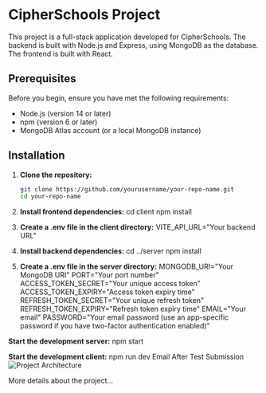 # CipherSchools Project

This project is a full-stack application developed for CipherSchools. The backend is built with Node.js and Express, using MongoDB as the database. The frontend is built with React.

## Prerequisites

Before you begin, ensure you have met the following requirements:

- Node.js (version 14 or later)
- npm (version 6 or later)
- MongoDB Atlas account (or a local MongoDB instance)

## Installation

1. **Clone the repository:**
   ```bash
   git clone https://github.com/yourusername/your-repo-name.git
   cd your-repo-name

2. **Install frontend dependencies:**
    cd client
    npm install

3. **Create a .env file in the client directory:**
    VITE_API_URL="Your backend URL"

4. **Install backend dependencies:**
    cd ../server
    npm install

5. **Create a .env file in the server directory:**
    MONGODB_URI="Your MongoDB URI"
    PORT="Your port number"
    ACCESS_TOKEN_SECRET="Your unique access token"
    ACCESS_TOKEN_EXPIRY="Access token expiry time"
    REFRESH_TOKEN_SECRET="Your unique refresh token"
    REFRESH_TOKEN_EXPIRY="Refresh token expiry time"
    EMAIL="Your email"
    PASSWORD="Your email password (use an app-specific password if you have two-factor authentication enabled)"

**Start the development server:**
    npm start

**Start the development client:**
    npm run dev
Email After Test Submission
![Project Architecture](./server/public/image.png)

More details about the project...
